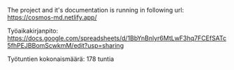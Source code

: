 The project and it's documentation is running in following url:
https://cosmos-md.netlify.app/


Työaikakirjanpito:
https://docs.google.com/spreadsheets/d/1BbYnBnlyr6MtLwF3hq7FCEfSATc5fhPEJBBomScwkmM/edit?usp=sharing

Työtuntien kokonaismäärä:
178 tuntia
